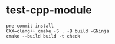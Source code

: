 # test-cpp-module

```shell
pre-commit install
CXX=clang++ cmake -S . -B build -GNinja
cmake --build build -t check
```
